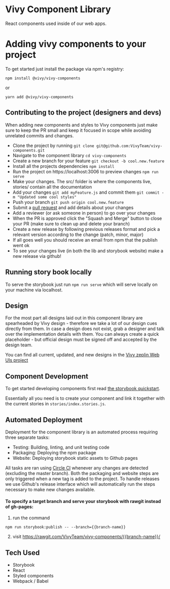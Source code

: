 # Vivy Component Library

React components used inside of our web apps.

# Adding vivy components to your project

To get started just install the package via npm's registry:

`npm install @vivy/vivy-components`

or

`yarn add @vivy/vivy-components`

## Contributing to the project (designers and devs)

When adding new components and styles to Vivy components just make sure to keep the PR small and keep it
focused in scope while avoiding unrelated commits and changes.

- Clone the project by running `git clone git@github.com:VivyTeam/vivy-components.git`
- Navigate to the component library `cd vivy-components`
- Create a new branch for your feature `git checkout -b cool.new.feature`
- Install all the projects dependencies `npm install`
- Run the project on https://localhost:3006 to preview changes `npm run serve`
- Make your changes. The src/ folder is where the components live, stories/ contain all the documentation
- Add your changes `git add myFeature.js` and commit them `git commit -m "Updated some cool styles"`
- Push your branch `git push origin cool.new.feature`
- Submit a [pull request](https://github.com/VivyTeam/vivy-components/pulls) and add details about your changes
- Add a reviewer (or ask someone in person) to go over your changes
- When the PR is approved click the "Squash and Merge" button to close your PR (make sure to clean up and delete your branch)
- Create a new release by following previous releases format and pick a relevant version according to the change (patch, minor, major)
- If all goes well you should receive an email from npm that the publish went ok
- To see your changes live (in both the lib and storybook website) make a new release via github!

## Running story book locally

To serve the storybook just run `npm run serve` which will serve locally on your machine via localhost.

## Design

For the most part all designs laid out in this component library are spearheaded by Vivy design - therefore we take
a lot of our design cues directly from them. In case a design does not exist, grab a designer and talk over the implementation
details with them. You can always create a quick placeholder - but official design must be signed off and accepted by the design team.

You can find all current, updated, and new designs in the [Vivy zeplin Web UIs project](https://app.zeplin.io/)

## Component Development

To get started developing components first read [the storybook quickstart](https://storybook.js.org/basics/quick-start-guide/).

Essentially all you need is to create your component and link it together with the current stories in `stories/index.stories.js`.

## Automated Deployment

Deployment for the component library is an automated process requiring three separate tasks:

- Testing: Building, linting, and unit testing code
- Packaging: Deploying the npm package
- Website: Deploying storybook static assets to Github pages

All tasks are ran using [Circle CI](https://app.circleci.com/pipelines/github/VivyTeam/vivy-components/) whenever any changes are detected (excluding the master branch). Both the packaging and website steps are only triggered when a new tag is added to the project. To handle releases we use Github's release interface which will automatically run the steps necessary to make new changes available.

#### To specify a target branch and serve your storybook with rawgit instead of gh-pages:

1.  run the command

```
npm run storybook:publish -- --branch={{branch-name}}
```

2.  visit https://rawgit.com/VivyTeam/vivy-components/{{branch-name}}/

## Tech Used

- Storybook
- React
- Styled components
- Webpack / Babel

